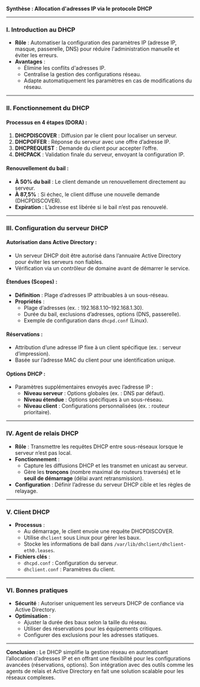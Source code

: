 
**Synthèse : Allocation d'adresses IP via le protocole DHCP**

---

### **I. Introduction au DHCP**
- **Rôle** : Automatiser la configuration des paramètres IP (adresse IP, masque, passerelle, DNS) pour réduire l'administration manuelle et éviter les erreurs.
- **Avantages** :
  - Élimine les conflits d'adresses IP.
  - Centralise la gestion des configurations réseau.
  - Adapte automatiquement les paramètres en cas de modifications du réseau.

---

### **II. Fonctionnement du DHCP**
#### **Processus en 4 étapes (DORA)** :
1. **DHCPDISCOVER** : Diffusion par le client pour localiser un serveur.
2. **DHCPOFFER** : Réponse du serveur avec une offre d’adresse IP.
3. **DHCPREQUEST** : Demande du client pour accepter l’offre.
4. **DHCPACK** : Validation finale du serveur, envoyant la configuration IP.

#### **Renouvellement du bail** :
- **À 50% du bail** : Le client demande un renouvellement directement au serveur.
- **À 87,5%** : Si échec, le client diffuse une nouvelle demande (DHCPDISCOVER).
- **Expiration** : L’adresse est libérée si le bail n’est pas renouvelé.

---

### **III. Configuration du serveur DHCP**
#### **Autorisation dans Active Directory** :
- Un serveur DHCP doit être autorisé dans l’annuaire Active Directory pour éviter les serveurs non fiables.
- Vérification via un contrôleur de domaine avant de démarrer le service.

#### **Étendues (Scopes)** :
- **Définition** : Plage d’adresses IP attribuables à un sous-réseau.
- **Propriétés** :
  - Plage d’adresses (ex. : 192.168.1.10–192.168.1.30).
  - Durée du bail, exclusions d’adresses, options (DNS, passerelle).
  - Exemple de configuration dans `dhcpd.conf` (Linux).

#### **Réservations** :
- Attribution d’une adresse IP fixe à un client spécifique (ex. : serveur d’impression).
- Basée sur l’adresse MAC du client pour une identification unique.

#### **Options DHCP** :
- Paramètres supplémentaires envoyés avec l’adresse IP :
  - **Niveau serveur** : Options globales (ex. : DNS par défaut).
  - **Niveau étendue** : Options spécifiques à un sous-réseau.
  - **Niveau client** : Configurations personnalisées (ex. : routeur prioritaire).

---

### **IV. Agent de relais DHCP**
- **Rôle** : Transmettre les requêtes DHCP entre sous-réseaux lorsque le serveur n’est pas local.
- **Fonctionnement** :
  - Capture les diffusions DHCP et les transmet en unicast au serveur.
  - Gère les **tronçons** (nombre maximal de routeurs traversés) et le **seuil de démarrage** (délai avant retransmission).
- **Configuration** : Définir l’adresse du serveur DHCP cible et les règles de relayage.

---

### **V. Client DHCP**
- **Processus** :
  - Au démarrage, le client envoie une requête DHCPDISCOVER.
  - Utilise `dhclient` sous Linux pour gérer les baux.
  - Stocke les informations de bail dans `/var/lib/dhclient/dhclient-eth0.leases`.
- **Fichiers clés** :
  - `dhcpd.conf` : Configuration du serveur.
  - `dhclient.conf` : Paramètres du client.

---

### **VI. Bonnes pratiques**
- **Sécurité** : Autoriser uniquement les serveurs DHCP de confiance via Active Directory.
- **Optimisation** : 
  - Ajuster la durée des baux selon la taille du réseau.
  - Utiliser des réservations pour les équipements critiques.
  - Configurer des exclusions pour les adresses statiques.

---

**Conclusion** : Le DHCP simplifie la gestion réseau en automatisant l’allocation d’adresses IP et en offrant une flexibilité pour les configurations avancées (réservations, options). Son intégration avec des outils comme les agents de relais et Active Directory en fait une solution scalable pour les réseaux complexes.